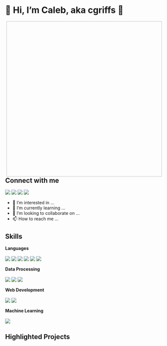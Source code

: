 # 👋 Hi, I’m Caleb, aka cgriffs 👋 
<p><img align="right" src"https://github.com/cgriffs/image_icons/blob/main/codewithcgriffs.gif" width="500" height="500" /><p>


## Connect with me

[![][linkedInIcon]](https://www.linkedin.com/in/cgriffs/)
[![][websiteIcon]](https://cgriffs98.wixsite.com/caleb-griffin)
[![][gmailIcon]](cgriffs98@gmail.com)
[![][githubIcon]](https://github.com/cgriffs)

[linkedInIcon]: https://github.com/cgriffs/image_icons/blob/main/IconFolder/socialsicons/icons8-linkedin-50.png
[gmailIcon]: https://github.com/cgriffs/image_icons/blob/main/IconFolder/socialsicons/icons8-gmail-50.png
[websiteIcon]: https://github.com/cgriffs/image_icons/blob/main/IconFolder/socialsicons/icons8-website-50.png
[githubIcon]: https://github.com/cgriffs/image_icons/blob/main/IconFolder/socialsicons/icons8-github-50.png


- 👀 I’m interested in ...
- 🌱 I’m currently learning ...
- 💞️ I’m looking to collaborate on ...
- 📫 How to reach me ...

## Skills
**Languages**
<br/><br/>
[![][vsIcon]](n/a)
[![][pythonIcon]](n/a)
[![][CplusplusIcon]](n/a)
[![][CIcon]](n/a)
[![][javaIcon]](n/a)
[![][javascriptIcon]](n/a)

[pythonIcon]: https://github.com/cgriffs/image_icons/blob/main/IconFolder/codeicons/icons8-python-50.png
[CplusplusIcon]: https://github.com/cgriffs/image_icons/blob/main/IconFolder/codeicons/icons8-c%2B%2B-48.png
[CIcon]: https://github.com/cgriffs/image_icons/blob/main/IconFolder/codeicons/icons8-circled-c-50.png
[javaIcon]: https://github.com/cgriffs/image_icons/blob/main/IconFolder/codeicons/icons8-java-50.png
[javascriptIcon]: https://github.com/cgriffs/image_icons/blob/main/IconFolder/codeicons/icons8-javascript-50.png
[vsIcon]: https://github.com/cgriffs/image_icons/blob/main/IconFolder/codeicons/icons8-visual-studio-50.png

**Data Processing**
<br/><br/>
[![][sqlIcon]](n/a)
[![][RIcon]](n/a)
[![][excelIcon]](n/a)

[sqlIcon]: https://github.com/cgriffs/image_icons/blob/main/IconFolder/codeicons/icons8-sql-50.png
[RIcon]: https://github.com/cgriffs/image_icons/blob/main/IconFolder/codeicons/icons8-r-50.png
[excelIcon]: https://github.com/cgriffs/image_icons/blob/main/IconFolder/codeicons/icons8-microsoft-excel-48.png

**Web Development**
<br/><br/>
[![][wordpressIcon]](n/a)
[![][reactIcon]](n/a)

[wordpressIcon]: https://github.com/cgriffs/image_icons/blob/main/IconFolder/codeicons/icons8-wordpress-50.png
[reactIcon]: https://github.com/cgriffs/image_icons/blob/main/IconFolder/codeicons/icons8-react-50.png


**Machine Learning**
<br/><br/>
[![][TFIcon]](n/a)

[TFIcon]: https://github.com/cgriffs/image_icons/blob/main/IconFolder/codeicons/icons8-tensorflow-50.png

## Highlighted Projects

<!---
Note that all Icons used were from Icon8 
<a target="_blank" href="https://icons8.com/icon/0tuwKqWwti2E/c">C</a> icon by <a target="_blank" href="https://icons8.com">Icons8</a>
--->
